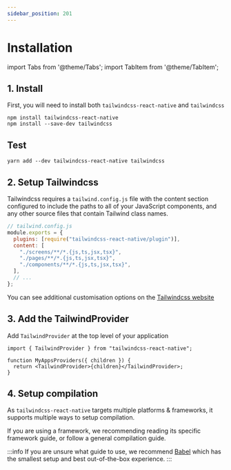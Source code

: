 ```yaml
---
sidebar_position: 201
---
```


# Installation

import Tabs from '@theme/Tabs';
import TabItem from '@theme/TabItem';

## 1. Install

First, you will need to install both `tailwindcss-react-native` and `tailwindcss`

<Tabs>
  <TabItem value="npm" label="NPM" default>

```
npm install tailwindcss-react-native
npm install --save-dev tailwindcss
```

  </TabItem>
  <TabItem value="yarn" label="Yarn">

## Test

`yarn add --dev tailwindcss-react-native tailwindcss`

  </TabItem>
</Tabs>

## 2. Setup Tailwindcss

Tailwindcss requires a `tailwind.config.js` file with the content section configured to include the paths to all of your JavaScript components, and any other source files that contain Tailwind class names.

```js
// tailwind.config.js
module.exports = {
  plugins: [require("tailwindcss-react-native/plugin")],
  content: [
    "./screens/**/*.{js,ts,jsx,tsx}",
    "./pages/**/*.{js,ts,jsx,tsx}",
    "./components/**/*.{js,ts,jsx,tsx}",
  ],
  // ...
};
```

You can see additional customisation options on the [Tailwindcss website](https://tailwindcss.com/docs/configuration)

## 3. Add the TailwindProvider

Add `TailwindProvider` at the top level of your application

```tsx
import { TailwindProvider } from "tailwindcss-react-native";

function MyAppsProviders({ children }) {
  return <TailwindProvider>{children}</TailwindProvider>;
}
```

## 4. Setup compilation

As `tailwindcss-react-native` targets multiple platforms & frameworks, it supports multiple ways to setup compilation.

If you are using a framework, we recommending reading its specific framework guide, or follow a general compilation guide.

:::info
If you are unsure what guide to use, we recommend [Babel](./compilation/babel.md) which has the smallest setup and best out-of-the-box experience.
:::
